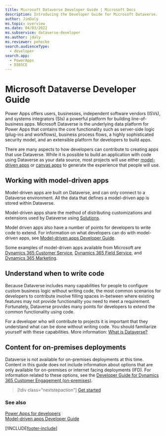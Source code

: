```yaml
---
title: Microsoft Dataverse Developer Guide | Microsoft Docs
description: Introducing the Developer Guide for Microsoft Dataverse.
author: JimDaly
ms.topic: overview
ms.date: 04/03/2022
ms.subservice: dataverse-developer
ms.author: jdaly
ms.reviewer: pehecke
search.audienceType: 
  - developer
search.app: 
  - PowerApps
  - D365CE
---
```


# Microsoft Dataverse Developer Guide

Power Apps offers users, businesses, independent software vendors (ISVs), and systems integrators (SIs) a powerful platform for building line-of-business apps. Microsoft Dataverse is the underlying data platform for Power Apps that contains the core functionality such as server-side logic (plug-ins and workflows), business process flows, a highly sophisticated security model, and an extensible platform for developers to build apps. 

There are many aspects to how developers can contribute to creating apps that use Dataverse. While it is possible to build an application with code using Dataverse as your data source, most projects will use either [model-driven apps](../../maker/model-driven-apps/model-driven-app-overview.md) or [canvas apps](../../maker/canvas-apps/getting-started.md) to generate the experience that people will use. 

## Working with model-driven apps

Model-driven apps are built on Dataverse, and can only connect to a Dataverse environment. All the data that defines a model-driven app is stored within Dataverse.

Model-driven apps share the method of distributing customizations and extensions used by Dataverse using [Solutions](introduction-solutions.md).

Model driven apps also have a number of points for developers to write code to extend. For information on what developers can do with model-driven apps, see [Model-driven apps Developer Guide](../model-driven-apps/overview.md).

Some examples of model-driven apps available from Microsoft are [Dynamics 365 Customer Service](/dynamics365/customer-service/help-hub), [Dynamics 365 Field Service](/dynamics365/field-service/overview), and [Dynamics 365 Marketing](/dynamics365/marketing/help-hub).

## Understand when to write code

Because Dataverse includes many capabilities for people to configure custom business logic without writing code, the most common scenarios for developers to contribute involve filling spaces in-between where existing features may not provide functionality you need to meet a requirement. Fortunately, Dataverse provides many points for developers to extend the common functionality using code.

For a developer who will contribute to projects it is important that they understand what can be done without writing code. You should familiarize yourself with these capabilities. More information: [What is Dataverse?](../../maker/data-platform/data-platform-intro.md) 

## Content for on-premises deployments

Dataverse is not available for on-premises deployments at this time. Content in this guide does not include information about options that are only available for on-premises or internet facing deployments (IFD). For information related to these options, see the [Developer Guide for Dynamics 365 Customer Engagement (on-premises)](/dynamics365/customerengagement/on-premises/developer/overview).

> [!div class="nextstepaction"]
> [Get started](get-started-developers.md)

### See also

[Power Apps for developers](../../index.yml?panel=developer)<br/>
[Model-driven apps Developer Guide](../model-driven-apps/overview.md)


[!INCLUDE[footer-include](../../includes/footer-banner.md)]
